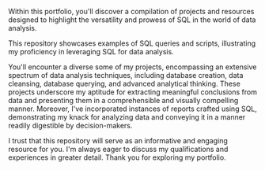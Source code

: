  Within this portfolio, you'll discover a compilation of projects and resources designed to highlight the versatility and prowess of SQL in the world of data analysis.

 This repository showcases examples of SQL queries and scripts, illustrating my proficiency in leveraging SQL for data analysis.

You'll encounter a diverse some of my projects, encompassing an extensive spectrum of data analysis techniques, including database creation, data cleansing, database querying, and advanced analytical thinking. These projects underscore my aptitude for extracting meaningful conclusions from data and presenting them in a comprehensible and visually compelling manner. Moreover, I've incorporated instances of reports crafted using SQL, demonstrating my knack for analyzing data and conveying it in a manner readily digestible by decision-makers.

I trust that this repository will serve as an informative and engaging resource for you. I'm always eager to discuss my qualifications and experiences in greater detail. Thank you for exploring my portfolio.
